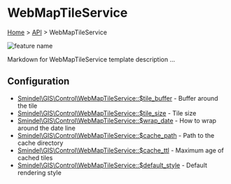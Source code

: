 # WebMapTileService

[Home](../../.) > [API](index.md) > WebMapTileService

![feature name](../images/WebMapTileService.png)

Markdown for WebMapTileService template description ...

## Configuration

- [Smindel\GIS\Control\WebMapTileService::$tile_buffer](WebMapTileService.config.tile_buffer.md) - Buffer around the tile
- [Smindel\GIS\Control\WebMapTileService::$tile_size](WebMapTileService.config.tile_size.md) - Tile size
- [Smindel\GIS\Control\WebMapTileService::$wrap_date](WebMapTileService.config.wrap_date.md) - How to wrap around the date line
- [Smindel\GIS\Control\WebMapTileService::$cache_path](WebMapTileService.config.cache_path.md) - Path to the cache directory
- [Smindel\GIS\Control\WebMapTileService::$cache_ttl](WebMapTileService.config.cache_ttl.md) - Maximum age of cached tiles
- [Smindel\GIS\Control\WebMapTileService::$default_style](WebMapTileService.config.default_style.md) - Default rendering style
